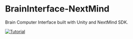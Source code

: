 # BrainInterface-NextMind
Brain Computer Interface built with Unity and NextMind SDK.  


[![Tutorial](https://img.youtube.com/vi/7DaGFqao8a4/0.jpg)](https://www.youtube.com/watch?v=7DaGFqao8a4)
